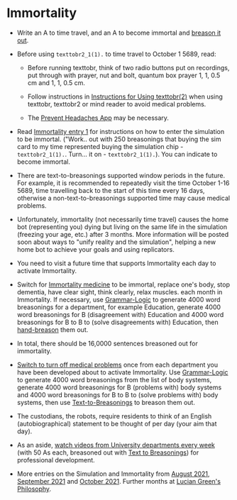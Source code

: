 # Immortality

* Write an A to time travel, and an A to become immortal and <a href="https://github.com/luciangreen/Text-to-Breasonings">breason it out</a>.

* Before using `texttobr2_1(1).` to time travel to October 1 5689, read:

  * Before running texttobr, think of two radio buttons put on recordings, put through with prayer, nut and bolt, quantum box prayer 1, 1, 0.5 cm and 1, 1, 0.5 cm.

  * Follow instructions in <a href="https://github.com/luciangreen/Text-to-Breasonings/blob/master/Instructions_for_Using_texttobr(2).pl.txt">Instructions for Using texttobr(2)</a> when using texttobr, texttobr2 or mind reader to avoid medical problems.

  * The <a href="Prevent-Headaches.md">Prevent Headaches App</a> may be necessary.

* Read <a href="https://www.lucianacademy.com/files/Philosophy/LucianGreensPhilosophyAugust2021/Immortality.txt">Immortality entry 1</a> for instructions on how to enter the simulation to be immortal.  ("Work.. out with 250 breasonings that buying the sim card to my time represented buying the simulation chip - `texttobr2_1(1).`.  Turn... it on - `texttobr2_1(1).`). You can indicate to become immortal.

* There are text-to-breasonings supported window periods in the future.  For example, it is recommended to repeatedly visit the time October 1-16 5689, time travelling back to the start of this time every 16 days, otherwise a non-text-to-breasonings supported time may cause medical problems.

* Unfortunately, immortality (not necessarily time travel) causes the home bot (representing you) dying but living on the same life in the simulation (freezing your age, etc.) after 3 months.  More information will be posted soon about ways to "unify reality and the simulation", helping a new home bot to achieve your goals and using replicators.

* You need to visit a future time that supports Immortality each day to activate Immortality.

* Switch for <a href="https://www.lucianacademy.com/files/Philosophy/LucianGreensPhilosophyOctober2021/Immortality%20Medicine.txt">Immortality medicine</a> to be immortal, replace one's body, stop dementia, have clear sight, think clearly, relax muscles. each month in Immortality.  If necessary, use <a href="https://github.com/luciangreen/Algorithm-Writer-with-Lists">Grammar-Logic</a> to generate 4000 word breasonings for a department, for example Education, generate 4000 word breasonings for B (disagreement with) Education and 4000 word breasonings for B to B to (solve disagreements with) Education, then <a href="https://github.com/luciangreen/Text-to-Breasonings">hand-breason</a> them out.

* In total, there should be 16,0000 sentences breasoned out for immortality.

* <a href="https://www.lucianacademy.com/files/Philosophy/LucianGreensPhilosophyOctober2021/50%20Bs%20to%20medical%20problems%20in%20immortality.txt">Switch to turn off medical problems</a> once from each department you have been developed about to activate Immortality.  Use <a href="https://github.com/luciangreen/Algorithm-Writer-with-Lists">Grammar-Logic</a> to generate 4000 word breasonings from the list of body systems, generate 4000 word breasonings for B (problems with) body systems and 4000 word breasonings for B to B to (solve problems with) body systems, then use <a href="https://github.com/luciangreen/Text-to-Breasonings">Text-to-Breasonings</a> to breason them out. 

* The custodians, the robots, require residents to think of an English (autobiographical) statement to be thought of per day (your aim that day).

* As an aside, <a href="https://www.lucianacademy.com/files/Philosophy/LucianGreensPhilosophySeptember2021/seminar%20in%20all%20depts%20every%202%20weeks.txt">watch videos from University departments every week</a> (with 50 As each, breasoned out with <a href="https://github.com/luciangreen/Text-to-Breasonings">Text to Breasonings</a>) for professional development.

* More entries on the Simulation and Immortality from <a href="https://www.lucianacademy.com/files/Philosophy/LucianGreensPhilosophyAugust2021/">August 2021</a>, <a href="https://www.lucianacademy.com/files/Philosophy/LucianGreensPhilosophySeptember2021/">September 2021</a> and <a href="https://www.lucianacademy.com/files/Philosophy/LucianGreensPhilosophyOctober2021/">October 2021</a>.  Further months at <a href="https://www.lucianacademy.com/files/Philosophy/">Lucian Green's Philosophy</a>.
